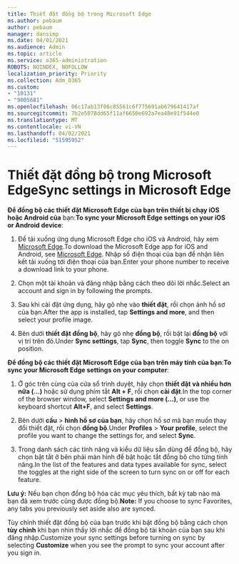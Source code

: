 ```yaml
---
title: Thiết đặt đồng bộ trong Microsoft Edge
ms.author: pebaum
author: pebaum
manager: dansimp
ms.date: 04/01/2021
ms.audience: Admin
ms.topic: article
ms.service: o365-administration
ROBOTS: NOINDEX, NOFOLLOW
localization_priority: Priority
ms.collection: Adm_O365
ms.custom:
- "10131"
- "9005681"
ms.openlocfilehash: 06c17ab13f06c85561c6f775691ab679641417af
ms.sourcegitcommit: 7b2e5078dd65f11af6650e692a7ea48e91f544e0
ms.translationtype: MT
ms.contentlocale: vi-VN
ms.lasthandoff: 04/02/2021
ms.locfileid: "51595952"
---
```

# <a name="sync-settings-in-microsoft-edge"></a><span data-ttu-id="cf115-102">Thiết đặt đồng bộ trong Microsoft Edge</span><span class="sxs-lookup"><span data-stu-id="cf115-102">Sync settings in Microsoft Edge</span></span>

<span data-ttu-id="cf115-103">**Để đồng bộ các thiết đặt Microsoft Edge của bạn trên thiết bị chạy iOS hoặc Android của** bạn:</span><span class="sxs-lookup"><span data-stu-id="cf115-103">**To sync your Microsoft Edge settings on your iOS or Android device**:</span></span>

1. <span data-ttu-id="cf115-104">Để tải xuống ứng dụng Microsoft Edge cho iOS và Android, hãy xem [Microsoft Edge](https://www.microsoft.com/edge?ocid=SMC-IA-4534424).</span><span class="sxs-lookup"><span data-stu-id="cf115-104">To download the Microsoft Edge app for iOS and Android, see [Microsoft Edge](https://www.microsoft.com/edge?ocid=SMC-IA-4534424).</span></span> <span data-ttu-id="cf115-105">Nhập số điện thoại của bạn để nhận liên kết tải xuống tới điện thoại của bạn.</span><span class="sxs-lookup"><span data-stu-id="cf115-105">Enter your phone number to receive a download link to your phone.</span></span>

1. <span data-ttu-id="cf115-106">Chọn một tài khoản và đăng nhập bằng cách theo dõi lời nhắc.</span><span class="sxs-lookup"><span data-stu-id="cf115-106">Select an account and sign in by following the prompts.</span></span>

1. <span data-ttu-id="cf115-107">Sau khi cài đặt ứng dụng, hãy gõ nhẹ vào **thiết đặt**, rồi chọn ảnh hồ sơ của bạn.</span><span class="sxs-lookup"><span data-stu-id="cf115-107">After the app is installed, tap **Settings and more**, and then select your profile image.</span></span>

1. <span data-ttu-id="cf115-108">Bên dưới **thiết đặt đồng bộ**, hãy gõ nhẹ **đồng bộ**, rồi bật lại **đồng bộ** với vị trí trên đó.</span><span class="sxs-lookup"><span data-stu-id="cf115-108">Under **Sync settings**, tap **Sync**, then toggle **Sync** to the on position.</span></span> 

<span data-ttu-id="cf115-109">**Để đồng bộ các thiết đặt Microsoft Edge của bạn trên máy tính của bạn**:</span><span class="sxs-lookup"><span data-stu-id="cf115-109">**To sync your Microsoft Edge settings on your computer**:</span></span>

1. <span data-ttu-id="cf115-110">Ở góc trên cùng của cửa sổ trình duyệt, hãy chọn **thiết đặt và nhiều hơn nữa (...)** hoặc sử dụng phím tắt **Alt + F**, rồi chọn **cài đặt**.</span><span class="sxs-lookup"><span data-stu-id="cf115-110">In the top corner of the browser window, select **Settings and more (...)**, or use the keyboard shortcut **Alt+F**, and select **Settings**.</span></span>

1. <span data-ttu-id="cf115-111">Bên dưới **cấu**  >  **hình hồ sơ của bạn**, hãy chọn hồ sơ mà bạn muốn thay đổi thiết đặt, rồi chọn **đồng bộ**.</span><span class="sxs-lookup"><span data-stu-id="cf115-111">Under **Profiles** > **Your profile**, select the profile you want to change the settings for, and select **Sync**.</span></span>

1. <span data-ttu-id="cf115-112">Trong danh sách các tính năng và kiểu dữ liệu sẵn dùng để đồng bộ, hãy chọn bật tắt ở bên phải màn hình để bật hoặc tắt đồng bộ cho từng tính năng.</span><span class="sxs-lookup"><span data-stu-id="cf115-112">In the list of the features and data types available for sync, select the toggles at the right side of the screen to turn sync on or off for each feature.</span></span>

<span data-ttu-id="cf115-113">**Lưu ý:** Nếu bạn chọn đồng bộ hóa các mục yêu thích, bất kỳ tab nào mà bạn đã xem trước cũng được đồng bộ.</span><span class="sxs-lookup"><span data-stu-id="cf115-113">**Note:** If you choose to sync Favorites, any tabs you previously set aside also are synced.</span></span>

<span data-ttu-id="cf115-114">Tùy chỉnh thiết đặt đồng bộ của bạn trước khi bật đồng bộ bằng cách chọn **tùy chỉnh** khi bạn nhìn thấy lời nhắc để đồng bộ tài khoản của bạn sau khi đăng nhập.</span><span class="sxs-lookup"><span data-stu-id="cf115-114">Customize your sync settings before turning on sync by selecting **Customize** when you see the prompt to sync your account after you sign in.</span></span>